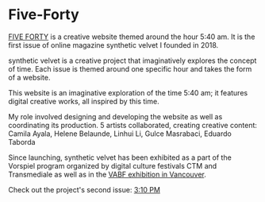 # Five-Forty

[FIVE FORTY](https://www.syntheticvelvet-fiveforty.com/) is a creative website themed around the hour 5:40 am. It is the first issue of online magazine synthetic velvet I founded in 2018.

synthetic velvet is a creative project that imaginatively explores the concept of time. Each issue is themed around one specific hour and takes the form of a website.

This website is an imaginative exploration of the time 5:40 am; it features digital creative works, all inspired by this time.

My role involved designing and developing the website as well as coordinating its production. 5 artists collaborated, creating creative content: Camila Ayala, Helene Belaunde, Linhui Li, Gulce Masrabaci, Eduardo Taborda

Since launching, synthetic velvet has been exhibited as a part of the Vorspiel program organized by digital culture festivals CTM and Transmediale as well as in the [VABF exhibition in Vancouver](http://vancouverartbookfair.com/19/about/).

Check out the project's second issue: [3:10 PM ](https://www.syntheticvelvet-threeten.com/)<br />
